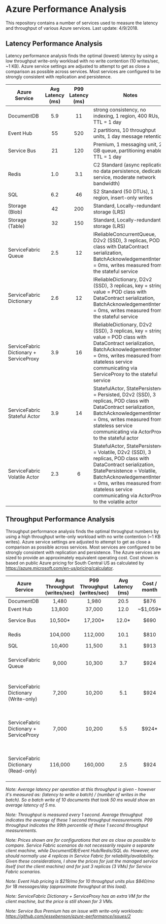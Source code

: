 # Azure Performance Analysis

This repository contains a number of services used to measure the latency and throughput of various Azure services.  Last update: 4/9/2018.

## Latency Performance Analysis

Latency performance analysis finds the optimal (lowest) latency by using a low throughput write-only workload with no write contention (10 writes/sec, ~1 KB).  Azure service settings are adjusted to attempt to get as close a comparison as possible across services.  Most services are configured to be strongly consistent with replication and persistence.

| Azure Service   | Avg Latency (ms) | P99 Latency (ms) | Notes |
| --------------- | :--------------: | :--------------: | ----- |
| DocumentDB      |       5.9        |        11        | strong consistency, no indexing, 1 region, 400 RUs, TTL = 1 day |
| Event Hub       |       55         |       520        | 2 partitions, 10 throughput units, 1 day message retention |
| Service Bus     |       21         |       120        | Premium, 1 messaging unit, 2 GB queue, partitioning enabled, TTL = 1 day |
| Redis           |       1.0        |       3.1        | C2 Standard (async replication, no data persistence, dedicated service, moderate network bandwidth) |
| SQL             |       6.2        |        46        | S2 Standard (50 DTUs), 1 region, insert-only writes |
| Storage (Blob)  |       42         |       200        | Standard, Locally-redundant storage (LRS) |
| Storage (Table) |       32         |       150        | Standard, Locally-redundant storage (LRS) |
| ServiceFabric Queue |  2.5         |        12        | IReliableConcurrentQueue, D2v2 (SSD), 3 replicas, POD class with DataContract serialization, BatchAcknowledgementInterval = 0ms, writes measured from the stateful service |
| ServiceFabric Dictionary |   2.6   |        12        | IReliableDictionary, D2v2 (SSD), 3 replicas, key = string, value = POD class with DataContract serialization, BatchAcknowledgementInterval = 0ms, writes measured from the stateful service |
| ServiceFabric Dictionary + ServiceProxy | 3.9 |  16   | IReliableDictionary, D2v2 (SSD), 3 replicas, key = string, value = POD class with DataContract serialization, BatchAcknowledgementInterval = 0ms, writes measured from a stateless service communicating via ServiceProxy to the stateful service |
| ServiceFabric Stateful Actor | 3.9 |        14        | StatefulActor, StatePersistence = Persisted, D2v2 (SSD), 3 replicas, POD class with DataContract serialization, BatchAcknowledgementInterval = 0ms, writes measured from a stateless service communicating via ActorProxy to the stateful actor |
| ServiceFabric Volatile Actor | 2.3 |         6        | StatefulActor, StatePersistence = Volatile, D2v2 (SSD), 3 replicas, POD class with DataContract serialization, StatePersistence = Volatile, BatchAcknowledgementInterval = 0ms, writes measured from a stateless service communicating via ActorProxy to the volatile actor |

## Throughput Performance Analysis

Throughput performance analysis finds the optimal throughput numbers by using a high throughput write-only workload with no write contention (~1 KB writes).  Azure service settings are adjusted to attempt to get as close a comparison as possible across services.  Most services are configured to be strongly consistent with replication and persistence.  The Azure services are sized to provide an approximately equivalent operating cost.  Cost shown is based on public Azure pricing for South Central US as calculated by https://azure.microsoft.com/en-us/pricing/calculator.

| Azure Service   | Avg Throughput (writes/sec) | P99 Throughput (writes/sec) | Avg Latency (ms) | Cost / month | Notes |
| --------------- | :-------------------------: | :-------------------------: | :--------------: | :----------: | ----- |
| DocumentDB      |              1,480          |            1,980            |       20.5       | $876 | strong consistency, no indexing, 1 region, 15000 RUs, TTL = 1 day |
| Event Hub       |             13,800          |           37,000            |       12.0       | ~$1,059* | 32 partitions, 10 throughput units, 1 day message retention |
| Service Bus     |             10,500*         |           17,200*           |       12.0*      | $690 | Premium, 1 messaging unit, 80 GB queue, partitioning enabled, TTL = 1 hour |
| Redis           |            104,000          |          112,000            |       10.1       | $810 | P2 Premium (async replication, no data persistence, dedicated service, redis cluster, moderate network bandwidth) |
| SQL             |             10,400          |           11,500            |        3.1       | $913 | P2 Premium (250 DTUs), 1 region, insert-only writes |
| ServiceFabric Queue |          9,000          |           10,300            |        3.7       | $924 | IReliableConcurrentQueue, D3v2 (SSD), 3 replicas, POD class with DataContract serialization, BatchAcknowledgementInterval = 15ms, MaxPrimaryReplicationQueueSize/MaxSecondaryReplicationQueueSize = 1M, writes measured from the stateful service |
| ServiceFabric Dictionary (Write-only) |  7,200 |          10,200            |        5.1       | $924 | IReliableDictionary, D3v2 (SSD), 3 replicas, key = long, value = POD class with DataContract serialization, BatchAcknowledgementInterval = 15ms, MaxPrimaryReplicationQueueSize/MaxSecondaryReplicationQueueSize = 1M, writes measured from the stateful service |
| ServiceFabric Dictionary + ServiceProxy | 7,000 |         10,200            |        5.5       | $924* | IReliableDictionary, D3v2 (SSD), 3 replicas, key = long, value = POD class with DataContract serialization, BatchAcknowledgementInterval = 15ms, MaxPrimaryReplicationQueueSize/MaxSecondaryReplicationQueueSize = 1M, writes measured from a stateless service communicating via ServiceProxy to the stateful service |
| ServiceFabric Dictionary (Read-only) | 116,000 |         160,000            |        2.5       | $924 | IReliableDictionary, D3v2 (SSD), 3 replicas, key = long, value = POD class with DataContract serialization, BatchAcknowledgementInterval = 15ms, MaxPrimaryReplicationQueueSize/MaxSecondaryReplicationQueueSize = 1M, reads measured from the stateful service |

*Note:  Average latency per operation at this throughput is given - however it's measured as: (*latency to write a batch*) / (*number of writes in the batch*).  So a batch write of 10 documents that took 50 ms would show an average latency of 5 ms.*

*Note:  Throughput is measured every 1 second.  Average throughput indicates the average of these 1 second throughput measurements. P99 throughput indicates the 99th percentile of these 1 second throughput measurements.*

*Note: Prices shown are for configurations that are as close as possible to compare.  Service Fabric scenarios do not necessarily require a separate client machine, while DocumentDB/Event Hub/Redis/SQL do.  However, one should normally use 4 replicas in Service Fabric for reliability/availability.  Given these considerations, I show the prices for just the managed service itself (not the client machine) and for just 3 replicas (3 VMs) for Service Fabric scenarios.*

*Note: Event Hub pricing is $219/mo for 10 throughput units plus $840/mo for 1B messages/day (approximate throughput at this load).*

*Note: ServiceFabric Dictionary + ServiceProxy has an extra VM for the client machine, but the price is still shown for 3 VMs.*

*Note: Service Bus Premium has an issue with write-only workloads: https://github.com/jessebenson/azure-performance/issues/2*
